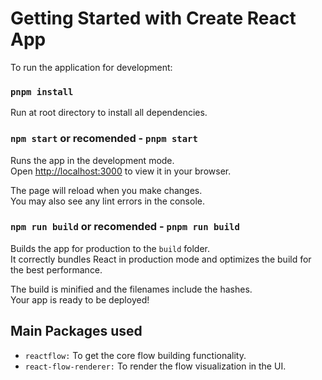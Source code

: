 # Getting Started with Create React App

To run the application for development:
###  `pnpm install` 
Run at root directory to install all dependencies.

### `npm start` or recomended - `pnpm start` 

Runs the app in the development mode.\
Open [http://localhost:3000](http://localhost:3000) to view it in your browser.

The page will reload when you make changes.\
You may also see any lint errors in the console.

### `npm run build` or recomended - `pnpm run build` 

Builds the app for production to the `build` folder.\
It correctly bundles React in production mode and optimizes the build for the best performance.

The build is minified and the filenames include the hashes.\
Your app is ready to be deployed!


## Main Packages used
- `reactflow:` To get the core flow building functionality.
- `react-flow-renderer:` To render the flow visualization in the UI.